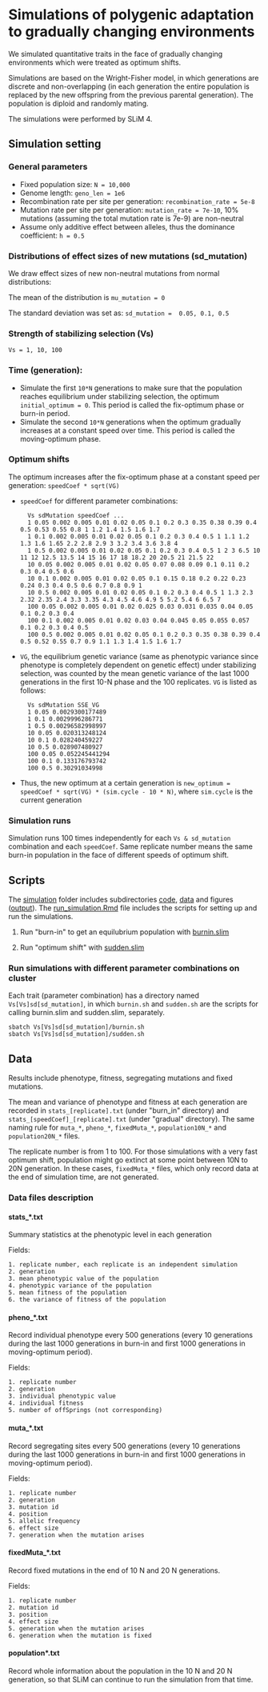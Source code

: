 # Simulations of polygenic adaptation to gradually changing environments

We simulated quantitative traits in the face of gradually changing environments which were treated as optimum shifts.

Simulations are based on the Wright-Fisher model, in which generations are discrete and non-overlapping (in each generation the entire population is replaced by the new offspring from the previous parental generation). The population is diploid and randomly mating.

The simulations were performed by SLiM 4.


## Simulation setting

### General parameters
- Fixed population size: 
`N = 10,000`
- Genome length: 
`geno_len = 1e6`
- Recombination rate per site per generation: 
`recombination_rate = 5e-8`
- Mutation rate per site per generation: 
`mutation_rate = 7e-10`,
10% mutations (assuming the total mutation rate is 7e-9) are non-neutral
- Assume only additive effect between alleles, thus the dominance coefficient: 
`h = 0.5`

### Distributions of effect sizes of new mutations (sd_mutation)

We draw effect sizes of new non-neutral mutations from normal distributions:

The mean of the distribution is `mu_mutation = 0`

The standard deviation was set as: 
`sd_mutation = 
0.05,
0.1,
0.5
`

### Strength of stabilizing selection (Vs)
`Vs =
1,
10,
100
`
### Time (generation):
- Simulate the first `10*N` generations to make sure that the population reaches equilibrium under stabilizing selection, the optimum `initial_optimum = 0`. This period is called the fix-optimum phase or burn-in period.
- Simulate the second `10*N` generations when the optimum gradually increases at a constant speed over time. This period is called the moving-optimum phase.


### Optimum shifts
The optimum increases after the fix-optimum phase at a constant speed per generation: `speedCoef * sqrt(VG)`

- `speedCoef` for different parameter combinations:

		Vs sdMutation speedCoef ...
		1 0.05 0.002 0.005 0.01 0.02 0.05 0.1 0.2 0.3 0.35 0.38 0.39 0.4 0.5 0.53 0.55 0.8 1 1.2 1.4 1.5 1.6 1.7
		1 0.1 0.002 0.005 0.01 0.02 0.05 0.1 0.2 0.3 0.4 0.5 1 1.1 1.2 1.3 1.6 1.65 2.2 2.8 2.9 3 3.2 3.4 3.6 3.8 4
		1 0.5 0.002 0.005 0.01 0.02 0.05 0.1 0.2 0.3 0.4 0.5 1 2 3 6.5 10 11 12 12.5 13.5 14 15 16 17 18 18.2 20 20.5 21 21.5 22
		10 0.05 0.002 0.005 0.01 0.02 0.05 0.07 0.08 0.09 0.1 0.11 0.2 0.3 0.4 0.5 0.6
		10 0.1 0.002 0.005 0.01 0.02 0.05 0.1 0.15 0.18 0.2 0.22 0.23 0.24 0.3 0.4 0.5 0.6 0.7 0.8 0.9 1
		10 0.5 0.002 0.005 0.01 0.02 0.05 0.1 0.2 0.3 0.4 0.5 1 1.3 2.3 2.32 2.35 2.4 3.3 3.35 4.3 4.5 4.6 4.9 5 5.2 5.4 6 6.5 7
		100 0.05 0.002 0.005 0.01 0.02 0.025 0.03 0.031 0.035 0.04 0.05 0.1 0.2 0.3 0.4
		100 0.1 0.002 0.005 0.01 0.02 0.03 0.04 0.045 0.05 0.055 0.057 0.1 0.2 0.3 0.4 0.5
		100 0.5 0.002 0.005 0.01 0.02 0.05 0.1 0.2 0.3 0.35 0.38 0.39 0.4 0.5 0.52 0.55 0.7 0.9 1.1 1.3 1.4 1.5 1.6 1.7
		
- `VG`, the equilibrium genetic variance (same as phenotypic variance since phenotype is completely dependent on genetic effect) under stabilizing selection, was counted by the mean genetic variance of the last 1000 generations in the first 10-N phase and the 100 replicates. `VG` is listed as follows:

		Vs sdMutation SSE_VG
		1 0.05 0.0029300177489
		1 0.1 0.0029996286771
		1 0.5 0.00296582998997
		10 0.05 0.020313248124
		10 0.1 0.028240459227
		10 0.5 0.028907480927
		100 0.05 0.052245441294
		100 0.1 0.133176793742
		100 0.5 0.30291034998

- Thus, the new optimum at a certain generation is `new_optimum = speedCoef * sqrt(VG) * (sim.cycle - 10 * N)`, where `sim.cycle` is the current generation

### Simulation runs
Simulation runs 100 times independently for each `Vs & sd_mutation` combination and each `speedCoef`. Same replicate number means the same burn-in population in the face of different speeds of optimum shift.


## Scripts

The [simulation](./) folder includes subdirectories [code](./code/), [data](./data/) and figures ([output](./output/)). 
The [run_simulation.Rmd](./code/run_simulation.Rmd) file includes the scripts for setting up and run the simulations.

1. Run "burn-in" to get an equilubrium population with [burnin.slim](./code/burnin.slim)
        
2. Run "optimum shift" with [sudden.slim](./code/sudden.slim)


### Run simulations with different parameter combinations on cluster

Each trait (parameter combination) has a directory named `Vs[Vs]sd[sd_mutation]`, in which `burnin.sh` and `sudden.sh` are the scripts for calling burnin.slim and sudden.slim, separately.

    sbatch Vs[Vs]sd[sd_mutation]/burnin.sh
    sbatch Vs[Vs]sd[sd_mutation]/sudden.sh


## Data
Results include phenotype, fitness, segregating mutations and fixed mutations.

The mean and variance of phenotype and fitness at each generation are recorded in `stats_[replicate].txt` (under "burn_in" directory) and `stats_[speedCoef]_[replicate].txt` (under "gradual" directory).  The same naming rule for `muta_*`, `pheno_*`, `fixedMuta_*`, `population10N_*` and `population20N_*` files.

The replicate number is from 1 to 100. For those simulations with a very fast optimum shift, population might go extinct at some point between 10N to 20N generation. In these cases, `fixedMuta_*` files, which only record data at the end of simulation time, are not generated.


### Data files description

#### stats_*.txt

Summary statistics at the phenotypic level in each generation

Fields:

	1. replicate number, each replicate is an independent simulation
	2. generation
	3. mean phenotypic value of the population
	4. phenotypic variance of the population
	5. mean fitness of the population
	6. the variance of fitness of the population

#### pheno_*.txt

Record individual phenotype every 500 generations (every 10 generations during the last 1000 generations in burn-in and first 1000 generations in moving-optimum period).

Fields:

	1. replicate number
	2. generation
	3. individual phenotypic value
	4. individual fitness
	5. number of offSprings (not corresponding)

#### muta_*.txt

Record segregating sites every 500 generations (every 10 generations during the last 1000 generations in burn-in and first 1000 generations in moving-optimum period).

Fields:

	1. replicate number
	2. generation
	3. mutation id
	4. position
	5. allelic frequency
	6. effect size
	7. generation when the mutation arises

#### fixedMuta_*.txt

Record fixed mutations in the end of 10 N and 20 N generations.

Fields:

	1. replicate number
	2. mutation id
	3. position
	4. effect size
	5. generation when the mutation arises
	6. generation when the mutation is fixed

#### population*.txt

Record whole information about the population in the 10 N and 20 N generation, so that SLiM can continue to run the simulation from that time.
